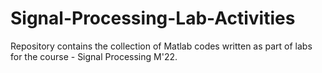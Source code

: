 # Signal-Processing-Lab-Activities
Repository contains the collection of Matlab codes written as part of labs for the course - Signal Processing M'22.
